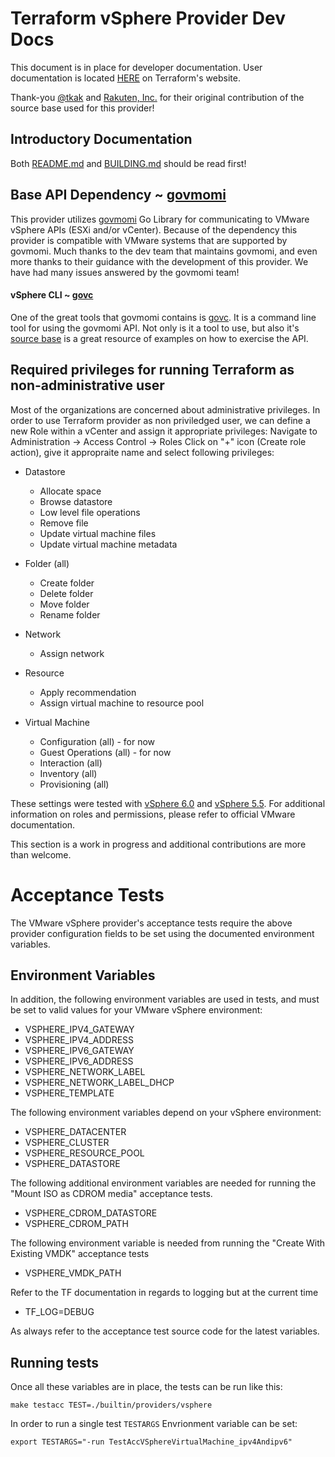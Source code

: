 # Terraform vSphere Provider Dev Docs

This document is in place for developer documentation.  User documentation is located [HERE](https://www.terraform.io/docs/providers/vsphere/) on Terraform's website.

Thank-you [@tkak](https://github.com/tkak) and [Rakuten, Inc.](https://github.com/rakutentech) for their original contribution of the source base used for this provider!

## Introductory Documentation

Both [README.md](../../../README.md) and [BUILDING.md](../../../BUILDING.md) should be read first!

## Base API Dependency ~ [govmomi](https://github.com/vmware/govmomi)

This provider utilizes [govmomi](https://github.com/vmware/govmomi) Go Library for communicating to  VMware vSphere APIs (ESXi and/or vCenter).
Because of the dependency this provider is compatible with VMware systems that are supported by govmomi. Much thanks to the dev team that maintains govmomi, and
even more thanks to their guidance with the development of this provider.  We have had many issues answered by the govmomi team!

#### vSphere CLI ~ [govc](https://github.com/vmware/govmomi/blob/master/govc/README.md)

One of the great tools that govmomi contains is [govc](https://github.com/vmware/govmomi/blob/master/govc/README.md). It is a command line tool for using the govmomi API.  Not only is it a tool to use, but also it's
[source base](https://github.com/vmware/govmomi/blob/master/govc/) is a great resource of examples on how to exercise the API.

## Required privileges for running Terraform as non-administrative user
Most of the organizations are concerned about administrative privileges. In order to use Terraform provider as non priviledged user, we can define a new Role within a vCenter and assign it appropriate privileges:
Navigate to Administration -> Access Control -> Roles
Click on "+" icon (Create role action), give it appropraite name and select following privileges:
 * Datastore
   - Allocate space
   - Browse datastore
   - Low level file operations
   - Remove file
   - Update virtual machine files
   - Update virtual machine metadata

 * Folder (all)
   - Create folder
   - Delete folder
   - Move folder
   - Rename folder

 * Network
   - Assign network

 * Resource
   - Apply recommendation
   - Assign virtual machine to resource pool

 * Virtual Machine
   - Configuration (all) - for now
   - Guest Operations (all) - for now
   - Interaction (all)
   - Inventory (all)
   - Provisioning (all)

These settings were tested with [vSphere 6.0](https://pubs.vmware.com/vsphere-60/index.jsp?topic=%2Fcom.vmware.vsphere.security.doc%2FGUID-18071E9A-EED1-4968-8D51-E0B4F526FDA3.html) and [vSphere 5.5](https://pubs.vmware.com/vsphere-55/index.jsp?topic=%2Fcom.vmware.vsphere.security.doc%2FGUID-18071E9A-EED1-4968-8D51-E0B4F526FDA3.html). For additional information on roles and permissions, please refer to official VMware documentation.

This section is a work in progress and additional contributions are more than welcome.

# Acceptance Tests

The VMware vSphere provider's acceptance tests require the above provider
configuration fields to be set using the documented environment variables.

## Environment Variables

In addition, the following environment variables are used in tests, and must be
set to valid values for your VMware vSphere environment:

 * VSPHERE\_IPV4\_GATEWAY
 * VSPHERE\_IPV4\_ADDRESS
 * VSPHERE\_IPV6\_GATEWAY
 * VSPHERE\_IPV6\_ADDRESS
 * VSPHERE\_NETWORK\_LABEL
 * VSPHERE\_NETWORK\_LABEL\_DHCP
 * VSPHERE\_TEMPLATE

The following environment variables depend on your vSphere environment:

 * VSPHERE\_DATACENTER
 * VSPHERE\_CLUSTER
 * VSPHERE\_RESOURCE\_POOL
 * VSPHERE\_DATASTORE

The following additional environment variables are needed for running the
"Mount ISO as CDROM media" acceptance tests.

 * VSPHERE\_CDROM\_DATASTORE
 * VSPHERE\_CDROM\_PATH

 The following environment variable is needed from running the "Create With Existing VMDK"
 acceptance tests

 * VSPHERE\_VMDK\_PATH

 Refer to the TF documentation in regards to logging but at the current time

 * TF\_LOG=DEBUG

 As always refer to the acceptance test source code for the latest variables.

## Running tests

Once all these variables are in place, the tests can be run like this:

```
make testacc TEST=./builtin/providers/vsphere
```

In order to run a single test `TESTARGS` Envrionment variable can be set:

```
export TESTARGS="-run TestAccVSphereVirtualMachine_ipv4Andipv6"
```
